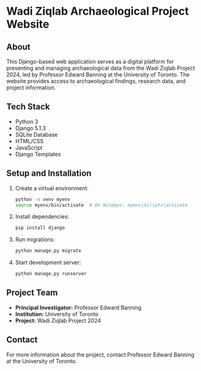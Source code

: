 # Wadi Ziqlab Archaeological Project Website

## About
This Django-based web application serves as a digital platform for presenting and managing archaeological data from the Wadi Ziqlab Project 2024, led by Professor Edward Banning at the University of Toronto. The website provides access to archaeological findings, research data, and project information.

## Tech Stack
- Python 3
- Django 5.1.3
- SQLite Database
- HTML/CSS
- JavaScript
- Django Templates

## Setup and Installation
1. Create a virtual environment:
    ```sh
    python -m venv myenv
    source myenv/bin/activate  # On Windows: myenv\Scripts\activate
    ```
2. Install dependencies:
    ```sh
    pip install django
    ```
3. Run migrations:
    ```sh
    python manage.py migrate
    ```
4. Start development server:
    ```sh
    python manage.py runserver
    ```

## Project Team
- **Principal Investigator:** Professor Edward Banning
- **Institution:** University of Toronto
- **Project:** Wadi Ziqlab Project 2024

## Contact
For more information about the project, contact Professor Edward Banning at the University of Toronto.